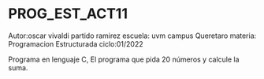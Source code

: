 # PROG_EST_ACT11
Autor:oscar vivaldi partido ramirez 
escuela: uvm campus Queretaro
materia: Programacion Estructurada
ciclo:01/2022

Programa en lenguaje C, El programa que pida 20 números y calcule la suma.
